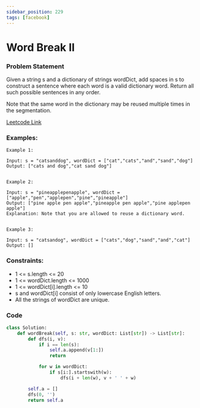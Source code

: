 ```yaml
---
sidebar_position: 229
tags: [facebook]
---
```


# Word Break II

### Problem Statement

Given a string s and a dictionary of strings wordDict, add spaces in s to construct a sentence where each word is a valid dictionary word. Return all such possible sentences in any order.

Note that the same word in the dictionary may be reused multiple times in the segmentation.

[Leetcode Link](https://leetcode.com/problems/word-break-ii)

### Examples:

```
Example 1:

Input: s = "catsanddog", wordDict = ["cat","cats","and","sand","dog"]
Output: ["cats and dog","cat sand dog"]


Example 2:

Input: s = "pineapplepenapple", wordDict = ["apple","pen","applepen","pine","pineapple"]
Output: ["pine apple pen apple","pineapple pen apple","pine applepen apple"]
Explanation: Note that you are allowed to reuse a dictionary word.


Example 3:

Input: s = "catsandog", wordDict = ["cats","dog","sand","and","cat"]
Output: []
```

### Constraints:

- 1 <= s.length <= 20
- 1 <= wordDict.length <= 1000
- 1 <= wordDict[i].length <= 10
- s and wordDict[i] consist of only lowercase English letters.
- All the strings of wordDict are unique.

### Code

```python title="Python Code"
class Solution:
    def wordBreak(self, s: str, wordDict: List[str]) -> List[str]:
        def dfs(i, v):
            if i == len(s):
                self.a.append(v[1:])
                return

            for w in wordDict:
                if s[i:].startswith(w):
                    dfs(i + len(w), v + ' ' + w)

        self.a = []
        dfs(0, '')
        return self.a
```
